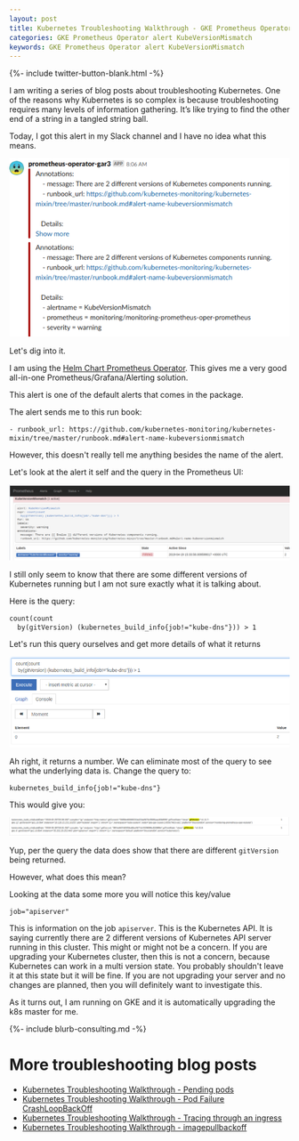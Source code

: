 ```yaml
---
layout: post
title: Kubernetes Troubleshooting Walkthrough - GKE Prometheus Operator alert KubeVersionMismatch
categories: GKE Prometheus Operator alert KubeVersionMismatch
keywords: GKE Prometheus Operator alert KubeVersionMismatch
---
```

{%- include twitter-button-blank.html -%}

I am writing a series of blog posts about troubleshooting Kubernetes. One of the reasons why Kubernetes is so complex is because troubleshooting requires many levels of information gathering. It’s like trying to find the other end of a string in a tangled string ball.

Today, I got this alert in my Slack channel and I have no idea what this means.

![Annotations message: There are 2 different versions of Kubernetes components running.](/assets/blog/images/prometheus-alert-KubeVersionMismatch.png)

Let's dig into it.

I am using the <A HREF="https://github.com/helm/charts/tree/master/stable/prometheus-operator">Helm Chart Prometheus Operator</a>.
This gives me a very good all-in-one Prometheus/Grafana/Alerting solution.

This alert is one of the default alerts that comes in the package.

The alert sends me to this run book:

```
- runbook_url: https://github.com/kubernetes-monitoring/kubernetes-mixin/tree/master/runbook.md#alert-name-kubeversionmismatch
```

However, this doesn't really tell me anything besides the name of the alert.

Let's look at the alert it self and the query in the Prometheus UI:

![alert: KubeVersionMismatch expr: count(count by(gitVersion) (kubernetes_build_info{job!="kube-dns"})) > 1](/assets/blog/images/prometheus-alert-KubeVersionMismatch-ui.png)

I still only seem to know that there are some different versions of Kubernetes running
but I am not sure exactly what it is talking about.

Here is the query:

```
count(count
  by(gitVersion) (kubernetes_build_info{job!="kube-dns"})) > 1
```

Let's run this query ourselves and get more details of what it returns

![query](/assets/blog/images/prometheus-alert-KubeVersionMismatch-query-1.png)

Ah right, it returns a number.  We can eliminate most of the query to see what
the underlying data is.  Change the query to:

```
kubernetes_build_info{job!="kube-dns"}
```

This would give you:

![query](/assets/blog/images/prometheus-alert-KubeVersionMismatch-gitversion.png)

Yup, per the query the data does show that there are different `gitVersion` being
returned.  

However, what does this mean?

Looking at the data some more you will notice this key/value

```
job="apiserver"
```

This is information on the job `apiserver`.  This is the Kubernetes API.  It is
saying currently there are 2 different versions of Kubernetes API server running
in this cluster.  This might or might not be a concern.  If you are upgrading
your Kubernetes cluster, then this is not a concern, because Kubernetes can work
in a multi version state.  You probably shouldn't leave it at this state but it will
be fine.  If you are not upgrading your server and no changes are planned, then you will definitely want to investigate this.

As it turns out, I am running on GKE and it is automatically upgrading the k8s
master for me.

{%- include blurb-consulting.md -%}

# More troubleshooting blog posts

* <A HREF="https://managedkube.com/kubernetes/k8sbot/troubleshooting/pending/pod/2019/02/22/pending-pod.html">Kubernetes Troubleshooting Walkthrough - Pending pods</a>
* <A HREF="https://managedkube.com/kubernetes/pod/failure/crashloopbackoff/k8sbot/troubleshooting/2019/02/12/pod-failure-crashloopbackoff.html">Kubernetes Troubleshooting Walkthrough - Pod Failure CrashLoopBackOff</a>
* <A HREF="https://managedkube.com/kubernetes/trace/ingress/service/port/not/matching/pod/k8sbot/2019/02/13/trace-ingress.html">Kubernetes Troubleshooting Walkthrough - Tracing through an ingress</a>
* <A HREF="https://managedkube.com/kubernetes/k8sbot/troubleshooting/imagepullbackoff/2019/02/23/imagepullbackoff.html">Kubernetes Troubleshooting Walkthrough - imagepullbackoff</a>
